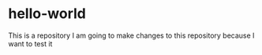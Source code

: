 # hello-world
This is a repository
I am going to make changes to this repository because I want to test it
